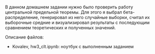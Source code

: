 В данном домашнем задании нужно было проверить работу центральной предельной теоремы. Для этого я выбрал бета-распределение, генерировал из него случайные выборки, считал их выборочные средние и визуализировал результаты с последующим сравнением теоретических и полученных значений.

Описание файлов:

- Kovalev, hw3_clt.ipynb: ноутбук с выполненным заданием
